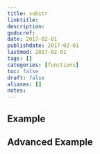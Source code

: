 ```yaml
---
title: substr
linktitle:
description:
godocref:
date: 2017-02-01
publishdate: 2017-02-01
lastmod: 2017-02-01
tags: []
categories: [functions]
toc: false
draft: false
aliases: []
notes:
---
```


## Example

## Advanced Example

